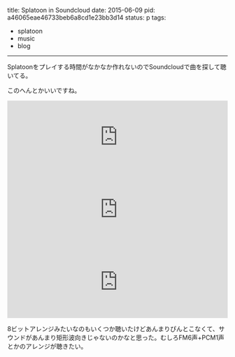 title: Splatoon in Soundcloud
date: 2015-06-09
pid: a46065eae46733beb6a8cd1e23bb3d14
status: p
tags:
- splatoon
- music
- blog
---

Splatoonをプレイする時間がなかなか作れないのでSoundcloudで曲を探して聴いてる。

このへんとかいいですね。

<iframe width="100%" height="166" scrolling="no" frameborder="no" src="https://w.soundcloud.com/player/?url=https%3A//api.soundcloud.com/tracks/191166722&amp;color=ff5500&amp;auto_play=false&amp;hide_related=false&amp;show_comments=true&amp;show_user=true&amp;show_reposts=false"></iframe>

<iframe width="100%" height="166" scrolling="no" frameborder="no" src="https://w.soundcloud.com/player/?url=https%3A//api.soundcloud.com/tracks/208142756&amp;color=ff5500&amp;auto_play=false&amp;hide_related=false&amp;show_comments=true&amp;show_user=true&amp;show_reposts=false"></iframe>

<iframe width="100%" height="166" scrolling="no" frameborder="no" src="https://w.soundcloud.com/player/?url=https%3A//api.soundcloud.com/tracks/208331355&amp;color=ff5500&amp;auto_play=false&amp;hide_related=false&amp;show_comments=true&amp;show_user=true&amp;show_reposts=false"></iframe>

8ビットアレンジみたいなのもいくつか聴いたけどあんまりぴんとこなくて、サウンドがあんまり矩形波向きじゃないのかなと思った。むしろFM6声+PCM1声とかのアレンジが聴きたい。
